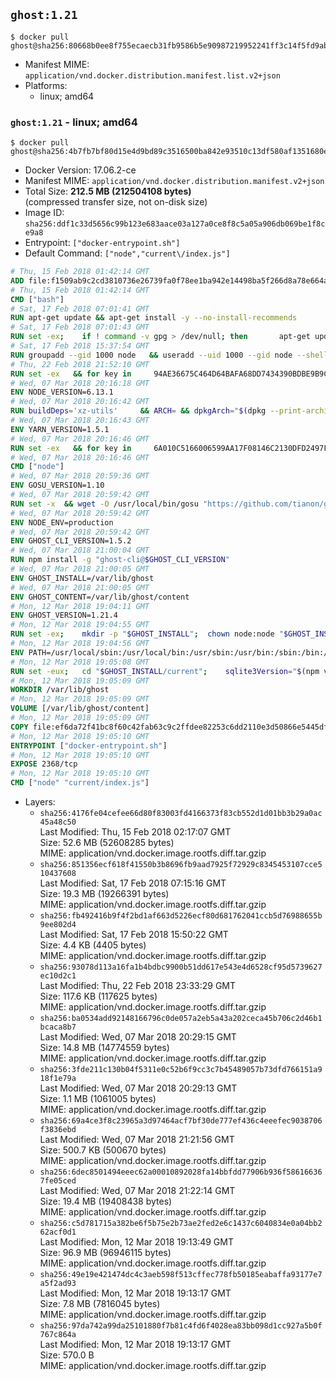 ## `ghost:1.21`

```console
$ docker pull ghost@sha256:80668b0ee8f755ecaecb31fb9586b5e90987219952241ff3c14f5fd9ab3c3292
```

-	Manifest MIME: `application/vnd.docker.distribution.manifest.list.v2+json`
-	Platforms:
	-	linux; amd64

### `ghost:1.21` - linux; amd64

```console
$ docker pull ghost@sha256:4b7fb7bf80d15e4d9bd89c3516500ba842e93510c13df580af1351680e1800e7
```

-	Docker Version: 17.06.2-ce
-	Manifest MIME: `application/vnd.docker.distribution.manifest.v2+json`
-	Total Size: **212.5 MB (212504108 bytes)**  
	(compressed transfer size, not on-disk size)
-	Image ID: `sha256:ddf1c33d5656c99b123e683aace03a127a0ce8f8c5a05a906db069be1f8ce9a8`
-	Entrypoint: `["docker-entrypoint.sh"]`
-	Default Command: `["node","current\/index.js"]`

```dockerfile
# Thu, 15 Feb 2018 01:42:14 GMT
ADD file:f1509ab9c2cd3810736e26739fa0f78ee1ba942e14498ba5f266d8a78e664acc in / 
# Thu, 15 Feb 2018 01:42:14 GMT
CMD ["bash"]
# Sat, 17 Feb 2018 07:01:41 GMT
RUN apt-get update && apt-get install -y --no-install-recommends 		ca-certificates 		curl 		wget 	&& rm -rf /var/lib/apt/lists/*
# Sat, 17 Feb 2018 07:01:43 GMT
RUN set -ex; 	if ! command -v gpg > /dev/null; then 		apt-get update; 		apt-get install -y --no-install-recommends 			gnupg 			dirmngr 		; 		rm -rf /var/lib/apt/lists/*; 	fi
# Sat, 17 Feb 2018 15:37:54 GMT
RUN groupadd --gid 1000 node   && useradd --uid 1000 --gid node --shell /bin/bash --create-home node
# Thu, 22 Feb 2018 21:52:10 GMT
RUN set -ex   && for key in     94AE36675C464D64BAFA68DD7434390BDBE9B9C5     FD3A5288F042B6850C66B31F09FE44734EB7990E     71DCFD284A79C3B38668286BC97EC7A07EDE3FC1     DD8F2338BAE7501E3DD5AC78C273792F7D83545D     C4F0DFFF4E8C1A8236409D08E73BC641CC11F4C8     B9AE9905FFD7803F25714661B63B535A4C206CA9     56730D5401028683275BD23C23EFEFE93C4CFFFE     77984A986EBC2AA786BC0F66B01FBB92821C587A   ; do     gpg --keyserver hkp://p80.pool.sks-keyservers.net:80 --recv-keys "$key" ||     gpg --keyserver hkp://ipv4.pool.sks-keyservers.net --recv-keys "$key" ||     gpg --keyserver hkp://pgp.mit.edu:80 --recv-keys "$key" ;   done
# Wed, 07 Mar 2018 20:16:18 GMT
ENV NODE_VERSION=6.13.1
# Wed, 07 Mar 2018 20:16:42 GMT
RUN buildDeps='xz-utils'     && ARCH= && dpkgArch="$(dpkg --print-architecture)"     && case "${dpkgArch##*-}" in       amd64) ARCH='x64';;       ppc64el) ARCH='ppc64le';;       s390x) ARCH='s390x';;       arm64) ARCH='arm64';;       armhf) ARCH='armv7l';;       i386) ARCH='x86';;       *) echo "unsupported architecture"; exit 1 ;;     esac     && set -x     && apt-get update && apt-get install -y $buildDeps --no-install-recommends     && rm -rf /var/lib/apt/lists/*     && curl -SLO "https://nodejs.org/dist/v$NODE_VERSION/node-v$NODE_VERSION-linux-$ARCH.tar.xz"     && curl -SLO --compressed "https://nodejs.org/dist/v$NODE_VERSION/SHASUMS256.txt.asc"     && gpg --batch --decrypt --output SHASUMS256.txt SHASUMS256.txt.asc     && grep " node-v$NODE_VERSION-linux-$ARCH.tar.xz\$" SHASUMS256.txt | sha256sum -c -     && tar -xJf "node-v$NODE_VERSION-linux-$ARCH.tar.xz" -C /usr/local --strip-components=1 --no-same-owner     && rm "node-v$NODE_VERSION-linux-$ARCH.tar.xz" SHASUMS256.txt.asc SHASUMS256.txt     && apt-get purge -y --auto-remove $buildDeps     && ln -s /usr/local/bin/node /usr/local/bin/nodejs
# Wed, 07 Mar 2018 20:16:43 GMT
ENV YARN_VERSION=1.5.1
# Wed, 07 Mar 2018 20:16:46 GMT
RUN set -ex   && for key in     6A010C5166006599AA17F08146C2130DFD2497F5   ; do     gpg --keyserver hkp://p80.pool.sks-keyservers.net:80 --recv-keys "$key" ||     gpg --keyserver hkp://ipv4.pool.sks-keyservers.net --recv-keys "$key" ||     gpg --keyserver hkp://pgp.mit.edu:80 --recv-keys "$key" ;   done   && curl -fSLO --compressed "https://yarnpkg.com/downloads/$YARN_VERSION/yarn-v$YARN_VERSION.tar.gz"   && curl -fSLO --compressed "https://yarnpkg.com/downloads/$YARN_VERSION/yarn-v$YARN_VERSION.tar.gz.asc"   && gpg --batch --verify yarn-v$YARN_VERSION.tar.gz.asc yarn-v$YARN_VERSION.tar.gz   && mkdir -p /opt/yarn   && tar -xzf yarn-v$YARN_VERSION.tar.gz -C /opt/yarn --strip-components=1   && ln -s /opt/yarn/bin/yarn /usr/local/bin/yarn   && ln -s /opt/yarn/bin/yarn /usr/local/bin/yarnpkg   && rm yarn-v$YARN_VERSION.tar.gz.asc yarn-v$YARN_VERSION.tar.gz
# Wed, 07 Mar 2018 20:16:46 GMT
CMD ["node"]
# Wed, 07 Mar 2018 20:59:36 GMT
ENV GOSU_VERSION=1.10
# Wed, 07 Mar 2018 20:59:42 GMT
RUN set -x 	&& wget -O /usr/local/bin/gosu "https://github.com/tianon/gosu/releases/download/$GOSU_VERSION/gosu-$(dpkg --print-architecture)" 	&& wget -O /usr/local/bin/gosu.asc "https://github.com/tianon/gosu/releases/download/$GOSU_VERSION/gosu-$(dpkg --print-architecture).asc" 	&& export GNUPGHOME="$(mktemp -d)" 	&& gpg --keyserver ha.pool.sks-keyservers.net --recv-keys B42F6819007F00F88E364FD4036A9C25BF357DD4 	&& gpg --batch --verify /usr/local/bin/gosu.asc /usr/local/bin/gosu 	&& rm -r "$GNUPGHOME" /usr/local/bin/gosu.asc 	&& chmod +x /usr/local/bin/gosu 	&& gosu nobody true
# Wed, 07 Mar 2018 20:59:42 GMT
ENV NODE_ENV=production
# Wed, 07 Mar 2018 20:59:42 GMT
ENV GHOST_CLI_VERSION=1.5.2
# Wed, 07 Mar 2018 21:00:04 GMT
RUN npm install -g "ghost-cli@$GHOST_CLI_VERSION"
# Wed, 07 Mar 2018 21:00:05 GMT
ENV GHOST_INSTALL=/var/lib/ghost
# Wed, 07 Mar 2018 21:00:05 GMT
ENV GHOST_CONTENT=/var/lib/ghost/content
# Mon, 12 Mar 2018 19:04:11 GMT
ENV GHOST_VERSION=1.21.4
# Mon, 12 Mar 2018 19:04:55 GMT
RUN set -ex; 	mkdir -p "$GHOST_INSTALL"; 	chown node:node "$GHOST_INSTALL"; 		gosu node ghost install "$GHOST_VERSION" --db sqlite3 --no-prompt --no-stack --no-setup --dir "$GHOST_INSTALL"; 		cd "$GHOST_INSTALL"; 	gosu node ghost config --ip 0.0.0.0 --port 2368 --no-prompt --db sqlite3 --url http://localhost:2368 --dbpath "$GHOST_CONTENT/data/ghost.db"; 	gosu node ghost config paths.contentPath "$GHOST_CONTENT"; 		gosu node ln -s config.production.json "$GHOST_INSTALL/config.development.json"; 	readlink -f "$GHOST_INSTALL/config.development.json"; 		mv "$GHOST_CONTENT" "$GHOST_INSTALL/content.orig"; 	mkdir -p "$GHOST_CONTENT"; 	chown node:node "$GHOST_CONTENT"; 		"$GHOST_INSTALL/current/node_modules/knex-migrator/bin/knex-migrator" --version
# Mon, 12 Mar 2018 19:04:56 GMT
ENV PATH=/usr/local/sbin:/usr/local/bin:/usr/sbin:/usr/bin:/sbin:/bin:/var/lib/ghost/current/node_modules/knex-migrator/bin
# Mon, 12 Mar 2018 19:05:08 GMT
RUN set -eux; 	cd "$GHOST_INSTALL/current"; 	sqlite3Version="$(npm view . optionalDependencies.sqlite3)"; 	if ! gosu node npm install "sqlite3@$sqlite3Version"; then 		savedAptMark="$(apt-mark showmanual)"; 		apt-get update; 		apt-get install -y --no-install-recommends python make gcc g++ libc-dev; 		rm -rf /var/lib/apt/lists/*; 				gosu node npm install "sqlite3@$sqlite3Version" --build-from-source; 				apt-mark showmanual | xargs apt-mark auto > /dev/null; 		[ -z "$savedAptMark" ] || apt-mark manual $savedAptMark; 		apt-get purge -y --auto-remove; 	fi
# Mon, 12 Mar 2018 19:05:09 GMT
WORKDIR /var/lib/ghost
# Mon, 12 Mar 2018 19:05:09 GMT
VOLUME [/var/lib/ghost/content]
# Mon, 12 Mar 2018 19:05:09 GMT
COPY file:ef6da72f41bc8f60c42fab63c9c2ffdee82253c6dd2110e3d50866e5445df15e in /usr/local/bin 
# Mon, 12 Mar 2018 19:05:10 GMT
ENTRYPOINT ["docker-entrypoint.sh"]
# Mon, 12 Mar 2018 19:05:10 GMT
EXPOSE 2368/tcp
# Mon, 12 Mar 2018 19:05:10 GMT
CMD ["node" "current/index.js"]
```

-	Layers:
	-	`sha256:4176fe04cefee66d80f83003fd4166373f83cb552d1d01bb3b29a0ac45a48c50`  
		Last Modified: Thu, 15 Feb 2018 02:17:07 GMT  
		Size: 52.6 MB (52608285 bytes)  
		MIME: application/vnd.docker.image.rootfs.diff.tar.gzip
	-	`sha256:851356ecf618f41550b3b8696fb9aad7925f72929c8345453107cce510437608`  
		Last Modified: Sat, 17 Feb 2018 07:15:16 GMT  
		Size: 19.3 MB (19266391 bytes)  
		MIME: application/vnd.docker.image.rootfs.diff.tar.gzip
	-	`sha256:fb492416b9f4f2bd1af663d5226ecf80d681762041ccb5d76988655b9ee802d4`  
		Last Modified: Sat, 17 Feb 2018 15:50:22 GMT  
		Size: 4.4 KB (4405 bytes)  
		MIME: application/vnd.docker.image.rootfs.diff.tar.gzip
	-	`sha256:93078d113a16fa1b4bdbc9900b51dd617e543e4d6528cf95d5739627ec10d2c1`  
		Last Modified: Thu, 22 Feb 2018 23:33:29 GMT  
		Size: 117.6 KB (117625 bytes)  
		MIME: application/vnd.docker.image.rootfs.diff.tar.gzip
	-	`sha256:ba0534add92148166796c0de057a2eb5a43a202ceca45b706c2d46b1bcaca8b7`  
		Last Modified: Wed, 07 Mar 2018 20:29:15 GMT  
		Size: 14.8 MB (14774559 bytes)  
		MIME: application/vnd.docker.image.rootfs.diff.tar.gzip
	-	`sha256:3fde211c130b04f5311e0c52b6f9cc3c7b45489057b73dfd766151a918f1e79a`  
		Last Modified: Wed, 07 Mar 2018 20:29:13 GMT  
		Size: 1.1 MB (1061005 bytes)  
		MIME: application/vnd.docker.image.rootfs.diff.tar.gzip
	-	`sha256:69a4ce3f8c23965a3d97464acf7bf30de777ef436c4eeefec9038706f3836ebd`  
		Last Modified: Wed, 07 Mar 2018 21:21:56 GMT  
		Size: 500.7 KB (500670 bytes)  
		MIME: application/vnd.docker.image.rootfs.diff.tar.gzip
	-	`sha256:6dec8501494eeec62a00010892028fa14bbfdd77906b936f586166367fe05ced`  
		Last Modified: Wed, 07 Mar 2018 21:22:14 GMT  
		Size: 19.4 MB (19408438 bytes)  
		MIME: application/vnd.docker.image.rootfs.diff.tar.gzip
	-	`sha256:c5d781715a382be6f5b75e2b73ae2fed2e6c1437c6040834e0a04bb262acf0d1`  
		Last Modified: Mon, 12 Mar 2018 19:13:49 GMT  
		Size: 96.9 MB (96946115 bytes)  
		MIME: application/vnd.docker.image.rootfs.diff.tar.gzip
	-	`sha256:49e19e421474dc4c3aeb598f513cffec778fb50185eabaffa93177e7a5f2ad93`  
		Last Modified: Mon, 12 Mar 2018 19:13:17 GMT  
		Size: 7.8 MB (7816045 bytes)  
		MIME: application/vnd.docker.image.rootfs.diff.tar.gzip
	-	`sha256:97da742a99da25101880f7b81c4fd6f4028ea83bb098d1cc927a5b0f767c864a`  
		Last Modified: Mon, 12 Mar 2018 19:13:17 GMT  
		Size: 570.0 B  
		MIME: application/vnd.docker.image.rootfs.diff.tar.gzip
